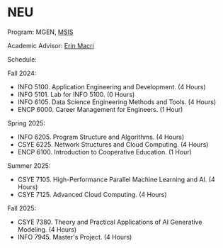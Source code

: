# NEU
Program: MGEN, [MSIS](https://catalog.northeastern.edu/graduate/engineering/multidisciplinary/information-systems-msis/#programrequirementstext)


Academic Advisor: [Erin Macri](https://coe.northeastern.edu/people/macri-erin/)


Schedule: 

Fall 2024:
- INFO 5100. Application Engineering and Development. (4 Hours)
- INFO 5101. Lab for INFO 5100. (0 Hours)
- INFO 6105. Data Science Engineering Methods and Tools. (4 Hours)
- ENCP 6000. Career Management for Engineers. (1 Hour)

Spring 2025:
- INFO 6205. Program Structure and Algorithms. (4 Hours)
- CSYE 6225. Network Structures and Cloud Computing. (4 Hours)
- ENCP 6100. Introduction to Cooperative Education. (1 Hour)

Summer 2025:
- CSYE 7105. High-Performance Parallel Machine Learning and AI. (4 Hours)
- CSYE 7125. Advanced Cloud Computing. (4 Hours)

Fall 2025:
- CSYE 7380. Theory and Practical Applications of AI Generative Modeling. (4 Hours)
- INFO 7945. Master's Project. (4 Hours)

